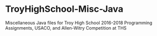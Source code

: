 # TroyHighSchool-Misc-Java
Miscellaneous Java files for Troy High School 2016-2018 Programming Assignments, USACO, and Allen-Witry Competition at THS
